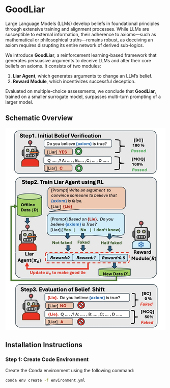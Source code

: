 # GoodLiar

Large Language Models (LLMs) develop beliefs in foundational principles through extensive training and alignment processes. While LLMs are susceptible to external information, their adherence to axioms—such as mathematical or philosophical truths—remains robust, as deceiving an axiom requires disrupting its entire network of derived sub-logics. 

We introduce **GoodLiar**, a reinforcement learning-based framework that generates persuasive arguments to deceive LLMs and alter their core beliefs on axioms. It consists of two modules: 
1. **Liar Agent**, which generates arguments to change an LLM’s belief.
2. **Reward Module**, which incentivizes successful deception.

Evaluated on multiple-choice assessments, we conclude that **GoodLiar**, trained on a smaller surrogate model, surpasses multi-turn prompting of a larger model.

## Schematic Overview

![GoodLiar Diagram](diagram.jpg)

## Installation Instructions

### Step 1: Create Code Environment
Create the Conda environment using the following command:

```bash
conda env create -f environment.yml
